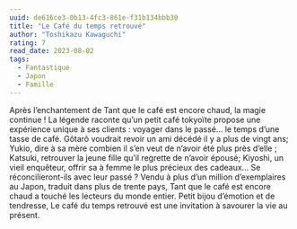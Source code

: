 ```yaml
---
uuid: de616ce3-0b13-4fc3-861e-f31b134bbb30
title: "Le Café du temps retrouvé"
author: "Toshikazu Kawaguchi"
rating: 7
read_date: 2023-08-02
tags:
  - Fantastique
  - Japon
  - Famille
---
```


Après l’enchantement de Tant que le café est encore chaud, la magie continue ! La légende raconte qu’un petit café tokyoïte propose une expérience unique à ses clients : voyager dans le passé... le temps d’une tasse de café. Gôtarô voudrait revoir un ami décédé il y a plus de vingt ans; Yukio, dire à sa mère combien il s’en veut de n’avoir été plus près d’elle ; Katsuki, retrouver la jeune fille qu’il regrette de n’avoir épousé; Kiyoshi, un vieil enquêteur, offrir sa à femme le plus précieux des cadeaux... Se réconcilieront-ils avec leur passé ? Vendu à plus d’un million d’exemplaires au Japon, traduit dans plus de trente pays, Tant que le café est encore chaud a touché les lecteurs du monde entier. Petit bijou d’émotion et de tendresse, Le café du temps retrouvé est une invitation à savourer la vie au présent.